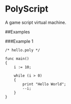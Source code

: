 PolyScript
====

A game script virtual machine.

##Examples

###Example 1
    
    /* hello.poly */
    
    func main()
    {
        i := 10;

        while (i > 0)
        {
            print "Hello World";
            --i;
        }
    }
